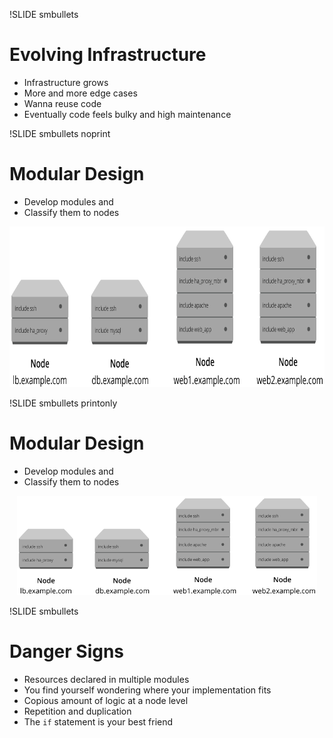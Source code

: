 !SLIDE smbullets 
# Evolving Infrastructure

* Infrastructure grows
* More and more edge cases
* Wanna reuse code
* Eventually code feels bulky and high maintenance


!SLIDE smbullets noprint
# Modular Design

* Develop modules and
* Classify them to nodes

<center><img src="../_images/roles_profiles/legacy_classification.png" style="width:774px;height:257px;" alt="Legacy Classification"/></center>


!SLIDE smbullets printonly
# Modular Design

* Develop modules and
* Classify them to nodes

<center><img src="../_images/roles_profiles/legacy_classification.png" style="width:480px;height:159px;" alt="Legacy Classification"/></center>


!SLIDE smbullets
# Danger Signs

* Resources declared in multiple modules
* You find yourself wondering where your implementation fits
* Copious amount of logic at a node level
* Repetition and duplication
* The `if` statement is your best friend
